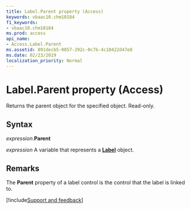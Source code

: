 ```yaml
---
title: Label.Parent property (Access)
keywords: vbaac10.chm10184
f1_keywords:
- vbaac10.chm10184
ms.prod: access
api_name:
- Access.Label.Parent
ms.assetid: 891decb5-0057-292c-0c7b-4c10422d47e8
ms.date: 02/23/2019
localization_priority: Normal
---
```



# Label.Parent property (Access)

Returns the parent object for the specified object. Read-only.


## Syntax

_expression_.**Parent**

_expression_ A variable that represents a **[Label](Access.Label.md)** object.


## Remarks

The **Parent** property of a label control is the control that the label is linked to.




[!include[Support and feedback](~/includes/feedback-boilerplate.md)]